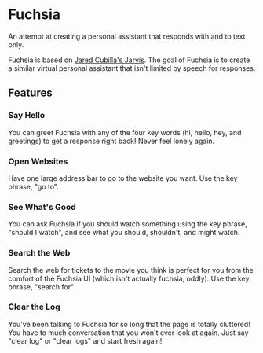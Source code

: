 # Fuchsia

An attempt at creating a personal assistant that responds with and to text only.

Fuchsia is based on [Jared Cubilla's Jarvis](https://github.com/jaredcubilla/jarvis). The goal of Fuchsia is to create a similar virtual personal assistant that isn't limited by speech for responses.

## Features

### Say Hello

You can greet Fuchsia with any of the four key words (hi, hello, hey, and greetings) to get a response right back! Never feel lonely again.

### Open Websites

Have one large address bar to go to the website you want. Use the key phrase, "go to".

### See What's Good

You can ask Fuchsia if you should watch something using the key phrase, "should I watch", and see what you should, shouldn't, and might watch.

### Search the Web

Search the web for tickets to the movie you think is perfect for you from the comfort of the Fuchsia UI (which isn't actually fuchsia, oddly). Use the key phrase, "search for".

### Clear the Log

You've been talking to Fuchsia for so long that the page is totally cluttered! You have to much conversation that you won't ever look at again. Just say "clear log" or "clear logs" and start fresh again!